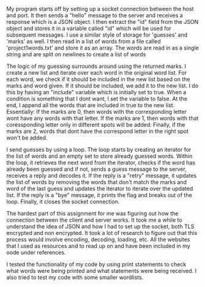 My program starts off by setting up a socket connection between the host and port. It then sends a "hello" message to the server and receives a response which is a JSON object. I then extract the "id" field from the JSON object and stores it in a variable called "id" which will be used for subsequent messages. I use a similar style of storage for 'guesses' and 'marks' as well.
I then read in a list of words from a file called 'project1words.txt' and store it as an array. The words are read in as a single string and are split on newlines to create a list of words


The logic of my guessing surrounds around using the returned marks. I create a new list and iterate over each word in the original word list. For each word, we check if it should be included in the new list based on the marks and word given. If it should be included, we add it to the new list. I do this by having an "include" variable which is initially set to true. When a condition is something that I dont want, I set the variable to false. At the end, I append all the words that are included in true to the new list.
Essentially:
If the marks are 0, then words with the corresponding letter wont have any words with that letter.
If the marks are 1, then words with that coressponding letter only in different spots will be added.
Finally, if the marks are 2, words that dont have the correspond letter in the right spot won't be added.

I send guesses by using a loop. The loop starts by creating an iterator for the list of words and an empty set to store already guessed words. Within the loop, it retrieves the next word from the iterator, checks if the word has already been guessed and if not, sends a guess message to the server, receives a reply and decodes it. If the reply is a "retry" message, it updates the list of words by removing the words that don't match the marks and word of the last guess and updates the iterator to iterate over the updated list. If the reply is a "bye" message, it prints the flag and breaks out of the loop. Finally, it closes the socket connection.

The hardest part of this assignment for me was figuring out how the connection between the client and server works. It took me a while to understand the idea of JSON and how I had to set up the socket, both TLS encrypted and non encrypted. It took a lot of research to figure out that this process would involve encoding, decoding, loading, etc. All the websites that I used as resources and to read up on and have been included in my oode under references.

I tested the functionality of my code by using print statements to check what words were being printed and what statements were being received. I also tried to test my code with some smaller wordlists.
